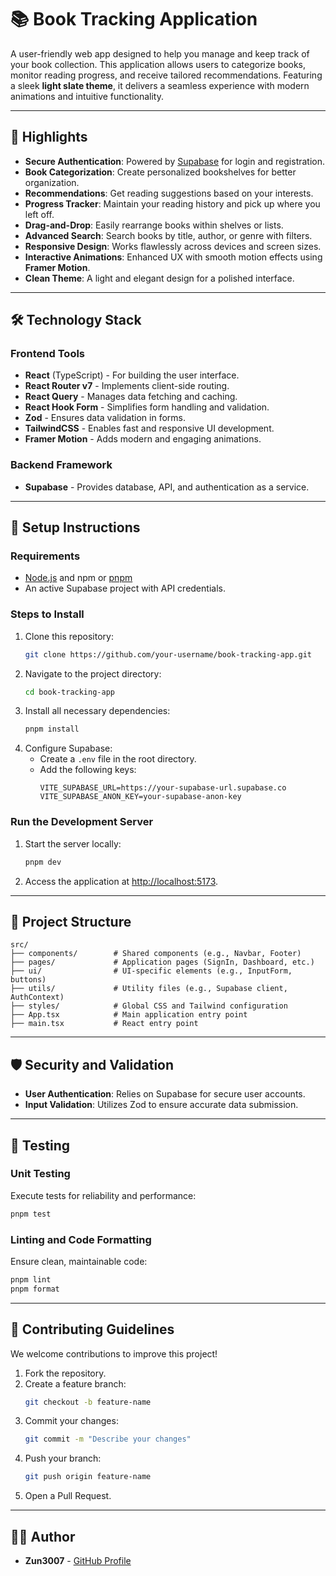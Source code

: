 # 📚 Book Tracking Application

A user-friendly web app designed to help you manage and keep track of your book collection. This application allows users to categorize books, monitor reading progress, and receive tailored recommendations. Featuring a sleek **light slate theme**, it delivers a seamless experience with modern animations and intuitive functionality.

---

## 🌟 Highlights

- **Secure Authentication**: Powered by [Supabase](https://supabase.com) for login and registration.
- **Book Categorization**: Create personalized bookshelves for better organization.
- **Recommendations**: Get reading suggestions based on your interests.
- **Progress Tracker**: Maintain your reading history and pick up where you left off.
- **Drag-and-Drop**: Easily rearrange books within shelves or lists.
- **Advanced Search**: Search books by title, author, or genre with filters.
- **Responsive Design**: Works flawlessly across devices and screen sizes.
- **Interactive Animations**: Enhanced UX with smooth motion effects using **Framer Motion**.
- **Clean Theme**: A light and elegant design for a polished interface.

---

## 🛠️ Technology Stack

### Frontend Tools

- **React** (TypeScript) - For building the user interface.
- **React Router v7** - Implements client-side routing.
- **React Query** - Manages data fetching and caching.
- **React Hook Form** - Simplifies form handling and validation.
- **Zod** - Ensures data validation in forms.
- **TailwindCSS** - Enables fast and responsive UI development.
- **Framer Motion** - Adds modern and engaging animations.

### Backend Framework

- **Supabase** - Provides database, API, and authentication as a service.

---

## 🚀 Setup Instructions

### Requirements

- [Node.js](https://nodejs.org/) and npm or [pnpm](https://pnpm.io/)
- An active Supabase project with API credentials.

### Steps to Install

1. Clone this repository:
   ```bash
   git clone https://github.com/your-username/book-tracking-app.git
   ```
2. Navigate to the project directory:
   ```bash
   cd book-tracking-app
   ```
3. Install all necessary dependencies:
   ```bash
   pnpm install
   ```
4. Configure Supabase:
   - Create a `.env` file in the root directory.
   - Add the following keys:
     ```
     VITE_SUPABASE_URL=https://your-supabase-url.supabase.co
     VITE_SUPABASE_ANON_KEY=your-supabase-anon-key
     ```

### Run the Development Server

1. Start the server locally:
   ```bash
   pnpm dev
   ```
2. Access the application at [http://localhost:5173](http://localhost:5173).

---

## 📂 Project Structure

```
src/
├── components/        # Shared components (e.g., Navbar, Footer)
├── pages/             # Application pages (SignIn, Dashboard, etc.)
├── ui/                # UI-specific elements (e.g., InputForm, buttons)
├── utils/             # Utility files (e.g., Supabase client, AuthContext)
├── styles/            # Global CSS and Tailwind configuration
├── App.tsx            # Main application entry point
├── main.tsx           # React entry point
```

---

## 🛡️ Security and Validation

- **User Authentication**: Relies on Supabase for secure user accounts.
- **Input Validation**: Utilizes Zod to ensure accurate data submission.

---

## 🧪 Testing

### Unit Testing

Execute tests for reliability and performance:

```bash
pnpm test
```

### Linting and Code Formatting

Ensure clean, maintainable code:

```bash
pnpm lint
pnpm format
```

---

## 🤝 Contributing Guidelines

We welcome contributions to improve this project!

1. Fork the repository.
2. Create a feature branch:
   ```bash
   git checkout -b feature-name
   ```
3. Commit your changes:
   ```bash
   git commit -m "Describe your changes"
   ```
4. Push your branch:
   ```bash
   git push origin feature-name
   ```
5. Open a Pull Request.

---

## 👩‍💻 Author

- **Zun3007** - [GitHub Profile](https://github.com/zun3007)

